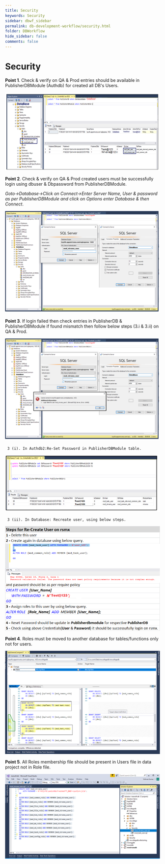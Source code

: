 ```yaml
---
title: Security
keywords: Security
sidebar: dbwf_sidebar
permalink: db-development-workflow/security.html
folder: DBWorkflow
hide_sidebar: false
comments: false
---
```


# Security	

**Point 1**. Check & verify on QA & Prod entries should be available in PublisherDBModule (Authdb) for created all DB's Users.

![](/images/users.png)

 
**Point 2**.	Check & verify on QA & Prod created users must be successfully login using dbuser & Dbpassword from PublisherDBModule.

*Goto->Database->Click on Connect->Enter Server Name, User & password as per PublisherDBModule and click on Options enter Database & then Connect*.

![](/images/publisherdbmodule.png)
 
**Point 3**.	If login failed then check entries in PublisherDB & PublisherDBModule if found mismatch then follow below steps (3.i & 3.ii) on QA & Prod.

![](/images/connect-to-server.png)
 
     3 (i). In Authdb2:Re-Set Password in PublisherDBModule table.

![](/images/resetpassword.png)
 
     3 (ii). In Database: Recreate user, using below steps. 

![](/images/recreateusers.png)

**Point 4**.	Roles must be moved to another database for tables/functions only not for users.

![](/images/moveroles.png)
 
**Point 5**.	All Roles membership file should be present in Users file in data project not in Role file.

![](/images/rolemembership.png)

